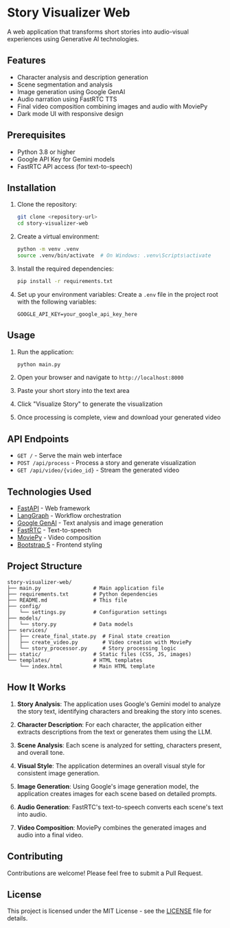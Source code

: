 # Story Visualizer Web

A web application that transforms short stories into audio-visual experiences using Generative AI technologies.

## Features

- Character analysis and description generation
- Scene segmentation and analysis
- Image generation using Google GenAI
- Audio narration using FastRTC TTS
- Final video composition combining images and audio with MoviePy
- Dark mode UI with responsive design

## Prerequisites

- Python 3.8 or higher
- Google API Key for Gemini models
- FastRTC API access (for text-to-speech)

## Installation

1. Clone the repository:
   ```bash
   git clone <repository-url>
   cd story-visualizer-web
   ```

2. Create a virtual environment:
   ```bash
   python -m venv .venv
   source .venv/bin/activate  # On Windows: .venv\Scripts\activate
   ```

3. Install the required dependencies:
   ```bash
   pip install -r requirements.txt
   ```

4. Set up your environment variables:
   Create a `.env` file in the project root with the following variables:
   ```env
   GOOGLE_API_KEY=your_google_api_key_here
   ```

## Usage

1. Run the application:
   ```bash
   python main.py
   ```

2. Open your browser and navigate to `http://localhost:8000`

3. Paste your short story into the text area

4. Click "Visualize Story" to generate the visualization

5. Once processing is complete, view and download your generated video

## API Endpoints

- `GET /` - Serve the main web interface
- `POST /api/process` - Process a story and generate visualization
- `GET /api/video/{video_id}` - Stream the generated video

## Technologies Used

- [FastAPI](https://fastapi.tiangolo.com/) - Web framework
- [LangGraph](https://langchain-ai.github.io/langgraph/) - Workflow orchestration
- [Google GenAI](https://ai.google.dev/) - Text analysis and image generation
- [FastRTC](https://fastrtc.ai/) - Text-to-speech
- [MoviePy](https://zulko.github.io/moviepy/) - Video composition
- [Bootstrap 5](https://getbootstrap.com/) - Frontend styling

## Project Structure

```
story-visualizer-web/
├── main.py                 # Main application file
├── requirements.txt        # Python dependencies
├── README.md               # This file
├── config/
│   └── settings.py         # Configuration settings
├── models/
│   └── story.py            # Data models
├── services/
│   ├── create_final_state.py  # Final state creation
│   ├── create_video.py        # Video creation with MoviePy
│   └── story_processor.py     # Story processing logic
├── static/                 # Static files (CSS, JS, images)
└── templates/              # HTML templates
    └── index.html          # Main HTML template
```

## How It Works

1. **Story Analysis**: The application uses Google's Gemini model to analyze the story text, identifying characters and breaking the story into scenes.

2. **Character Description**: For each character, the application either extracts descriptions from the text or generates them using the LLM.

3. **Scene Analysis**: Each scene is analyzed for setting, characters present, and overall tone.

4. **Visual Style**: The application determines an overall visual style for consistent image generation.

5. **Image Generation**: Using Google's image generation model, the application creates images for each scene based on detailed prompts.

6. **Audio Generation**: FastRTC's text-to-speech converts each scene's text into audio.

7. **Video Composition**: MoviePy combines the generated images and audio into a final video.

## Contributing

Contributions are welcome! Please feel free to submit a Pull Request.

## License

This project is licensed under the MIT License - see the [LICENSE](LICENSE) file for details.